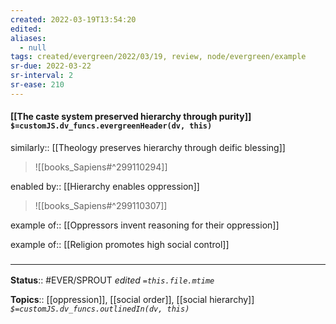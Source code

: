 ```yaml
---
created: 2022-03-19T13:54:20 
edited: 
aliases:
  - null
tags: created/evergreen/2022/03/19, review, node/evergreen/example
sr-due: 2022-03-22
sr-interval: 2
sr-ease: 210
---
```


#### [[The caste system preserved hierarchy through purity]] `$=customJS.dv_funcs.evergreenHeader(dv, this)`

similarly:: [[Theology preserves hierarchy through deific blessing]]

> ![[books_Sapiens#^299110294]]

enabled by:: [[Hierarchy enables oppression]]
> ![[books_Sapiens#^299110307]]

example of:: [[Oppressors invent reasoning for their oppression]]

example of:: [[Religion promotes high social control]]

### <hr class="footnote"/>

**Status**:: #EVER/SPROUT
*edited `=this.file.mtime`*

**Topics**:: [[oppression]], [[social order]], [[social hierarchy]]
*`$=customJS.dv_funcs.outlinedIn(dv, this)`*
